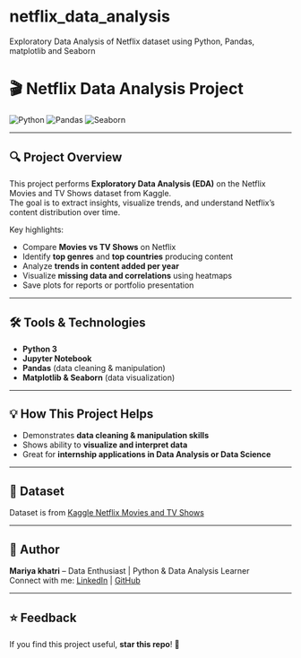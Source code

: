 # netflix_data_analysis
Exploratory Data Analysis of Netflix dataset using Python, Pandas, matplotlib and Seaborn
# 🎬 Netflix Data Analysis Project

![Python](https://img.shields.io/badge/Python-3.10-blue)
![Pandas](https://img.shields.io/badge/Pandas-1.5.3-green)
![Seaborn](https://img.shields.io/badge/Seaborn-0.12-orange)

---

## 🔍 Project Overview
This project performs **Exploratory Data Analysis (EDA)** on the Netflix Movies and TV Shows dataset from Kaggle.  
The goal is to extract insights, visualize trends, and understand Netflix’s content distribution over time.

Key highlights:
- Compare **Movies vs TV Shows** on Netflix  
- Identify **top genres** and **top countries** producing content  
- Analyze **trends in content added per year**  
- Visualize **missing data and correlations** using heatmaps  
- Save plots for reports or portfolio presentation

---

## 🛠 Tools & Technologies
- **Python 3**
- **Jupyter Notebook**  
- **Pandas** (data cleaning & manipulation)  
- **Matplotlib & Seaborn** (data visualization)


---

## 💡 How This Project Helps
- Demonstrates **data cleaning & manipulation skills**  
- Shows ability to **visualize and interpret data**  
- Great for **internship applications in Data Analysis or Data Science**  

---

## 📁 Dataset
Dataset is from [Kaggle Netflix Movies and TV Shows](https://www.kaggle.com/datasets/shivamb/netflix-shows)

---

## 📌 Author
**Mariya khatri** – Data Enthusiast | Python & Data Analysis Learner  
Connect with me: [LinkedIn](www.linkedin.com/in/mariya-khatri-3580a6380) | [GitHub](https://github.com/Mariyakhatri)

---

## ⭐ Feedback
If you find this project useful, **star this repo**! 🌟
